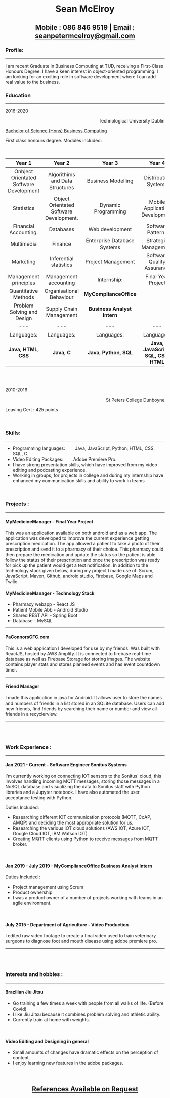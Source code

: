 # <p align="center"> Sean McElroy </p>

## <p align="center"> Mobile : 086 846 9519 | Email : seanpetermcelroy@gmail.com</p>

### Profile:

---

I am recent Graduate in Business Computing at TUD, receiving a First-Class Honours Degree. I have a keen interest in object-oriented programming. I am looking for an exciting role in software development where I can add real value to the business.

### Education

---

2016-2020 <p align="right">Technological University Dublin</p>

[Bachelor of Science (Hons) Business Computing](https://www.tudublin.ie/study/undergraduate/courses/business-computing-tu914/)

First class honours degree. Modules included:

<br />

|                 Year 1                  |                 Year 2                  |           Year 3            |                Year 4                |
| :-------------------------------------: | :-------------------------------------: | :-------------------------: | :----------------------------------: |
| Onbject Orientated Software Development |     Algorithims and Data Structures     |     Business Modelling      |         Distributed Systems          |
|               Statistics                | Object Orientated Software Development. |     Dynamic Programming     |    Mobile Application Development    |
|          Financial Accounting.          |                Databases                |       Web development       |          Software Patterns           |
|               Multimedia                |                 Finance                 | Enterprise Database Systems |         Strategic Management         |
|                Marketing                |         Inferential statistics          |     Project Management      |      Software Quality Assurance      |
|          Management principles          |          Management accounting          |         Internship:         |          Final Year Project          |
|          Quantitative Methods           |        Organisational Behaviour         |   **MyComplianceOffice**    |                                      |
|       Problem Solving and Design        |         Supply Chain Management         | **Business Analyst Intern** |                                      |
|                   ---                   |                   ---                   |             ---             |                 ---                  |
|               Languages:                |               Languages:                |         Languages:          |              Languages:              |
|           **Java, HTML, CSS**           |               **Java, C**               |    **Java, Python, SQL**    | **Java, JavaScript, SQL, CSS, HTML** |

<br />
<br />

2010-2016 <p align="right">St Peters College Dunboyne</p>
Leaving Cert : 425 points

<br />

### Skills:

---

- Programming languages: &nbsp;&nbsp;&nbsp;&nbsp;&nbsp;&nbsp; Java, JavaScript, Python, HTML, CSS, SQL, C.
- Video Editing Packages: &nbsp;&nbsp;&nbsp;&nbsp;&nbsp;&nbsp; Adobe Premiere Pro.
- I have strong presentation skills, which have improved from my video editing and podcasting experience.
- Working in groups, for projects in college and during my internship have enhanced my communication skills and ability to work in teams

<br/>

### Projects :

---

#### **MyMedicineManager - Final Year Project**

This was an application available on both android and as a web app.
The application was developed to improve the current experience getting prescription medication.
The app allowed a patient to take a photo of their prescription and send it to a pharmacy of their choice. This pharmacy could then prepare the medication and update the status so the patient is able follow the status of their prescription and once the prescription was ready for pick up the patient would get a text notification. In addition to the technology stack given below, during my project I made use of: Scrum, JavaScript, Maven, Github, android studio, Firebase, Google Maps and Twilio.

#### **MyMedicineManager - Technology Stack**

- Pharmacy webapp - React JS
- Patient Mobile Abb - Android Studio
- Shared REST API - Spring Boot
- Database - MySQL

---

#### **PaConnorsGFC.com**

This is a web application I developed for use by my friends. Was built with ReactJS, hosted by AWS Amplify. It is connected to firebase real-time database as well as Firebase Storage for storing images. The website contains player stats and stores planned events and has event countdown timer.

---

#### **Friend Manager**

I made this application in java for Android.
It allows user to store the names and numbers of friends in a list stored in an SQLite database.
Users can add new friends, find friends by searching their name or number and view all friends in a recyclerview.

---

<br />
<br />

### Work Experience :

---

#### **Jan 2021 - Current - Software Engineer Sonitus Systems**

I'm currently working on connecting IOT sensors to the Sonitus' cloud, this involves handling incoming MQTT messages, storing those messages in a NoSQL database and visualizing the data to Sonitus staff with Python libraries and a Jupyter notebook. I have also automated the user acceptance testing with Python.

Duties Included:

- Researching different IOT communication protocols (MQTT, CoAP, AMQP) and deciding the most appropriate solution for us.
- Researching the various IOT cloud solutions (AWS IOT, Azure IOT, Google Cloud IOT, IBM Watson IOT)
- Creating MQTT clients using Python to receive messages from MQTT broker.

<br/>

#### **Jan 2019 - July 2019 - MyComplianceOffice Business Analyst Intern**

Duties Included :

- Project management using Scrum
- Product ownership
- I was a product owner of a number of projects working with teams in an agile environment.

<br/>

#### **July 2015 - Department of Agriculture - Video Production**

I edited raw video footage to create a final video used to train veterinary surgeons to diagnose foot and mouth disease using adobe premiere pro.

---

<br/>
<br />

### Interests and hobbies :

---

#### **Brazilian Jiu Jitsu**

- Go training a few times a week with people from all walks of life. (Before Covid)
- I like Jiu Jitsu because it combines problem solving and athletic ability.
- Currently train at home with weights.

<br />

#### Video Editing and Designing in general

- Small amounts of changes have dramatic effects on the perception of content.
- I enjoy learning new features in the adobe packages.

<br/>

## <ins><p align="center">References Available on Request</p></ins>
